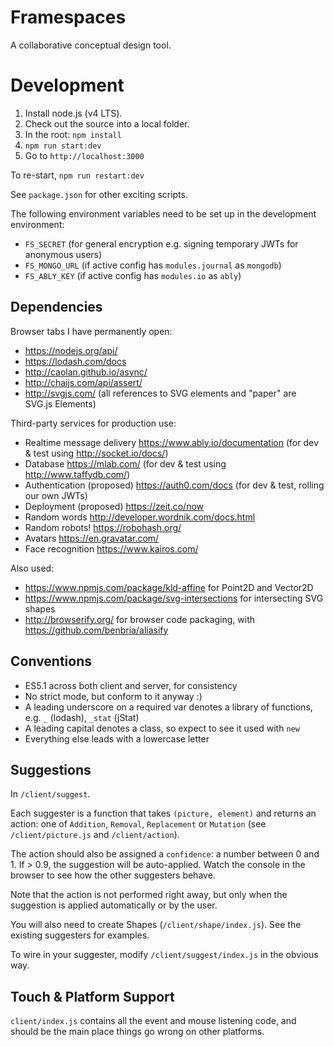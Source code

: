 # Framespaces

A collaborative conceptual design tool.

# Development
1. Install node.js (v4 LTS).
2. Check out the source into a local folder.
3. In the root: `npm install`
4. `npm run start:dev`
5. Go to `http://localhost:3000`

To re-start, `npm run restart:dev`

See `package.json` for other exciting scripts.

The following environment variables need to be set up in the development environment:
* `FS_SECRET` (for general encryption e.g. signing temporary JWTs for anonymous users)
* `FS_MONGO_URL` (if active config has `modules.journal` as `mongodb`)
* `FS_ABLY_KEY` (if active config has `modules.io` as `ably`)

## Dependencies
Browser tabs I have permanently open:
- https://nodejs.org/api/
- https://lodash.com/docs
- http://caolan.github.io/async/
- http://chaijs.com/api/assert/
- http://svgjs.com/ (all references to SVG elements and "paper" are SVG.js Elements)

Third-party services for production use:
- Realtime message delivery https://www.ably.io/documentation (for dev & test using http://socket.io/docs/)
- Database https://mlab.com/ (for dev & test using http://www.taffydb.com/)
- Authentication (proposed) https://auth0.com/docs (for dev & test, rolling our own JWTs)
- Deployment (proposed) https://zeit.co/now
- Random words http://developer.wordnik.com/docs.html
- Random robots! https://robohash.org/
- Avatars https://en.gravatar.com/
- Face recognition https://www.kairos.com/

Also used:

- https://www.npmjs.com/package/kld-affine for Point2D and Vector2D
- https://www.npmjs.com/package/svg-intersections for intersecting SVG shapes
- http://browserify.org/ for browser code packaging, with https://github.com/benbria/aliasify

## Conventions
- ES5.1 across both client and server, for consistency
- No strict mode, but conform to it anyway :)
- A leading underscore on a required var denotes a library of functions, e.g. `_` (lodash), `_stat` (jStat)
- A leading capital denotes a class, so expect to see it used with `new`
- Everything else leads with a lowercase letter

## Suggestions
In `/client/suggest`.

Each suggester is a function that takes `(picture, element)` and returns an action: one of `Addition`, `Removal`, `Replacement` or `Mutation` (see `/client/picture.js` and `/client/action`).

The action should also be assigned a  `confidence`: a number between 0 and 1. If > 0.9, the suggestion will be auto-applied. Watch the console in the browser to see how the other suggesters behave.

Note that the action is not performed right away, but only when the suggestion is applied automatically or by the user.

You will also need to create Shapes (`/client/shape/index.js`). See the existing suggesters for examples.

To wire in your suggester, modify `/client/suggest/index.js` in the obvious way.

## Touch & Platform Support
`client/index.js` contains all the event and mouse listening code, and should be the main place things go wrong on other platforms.
